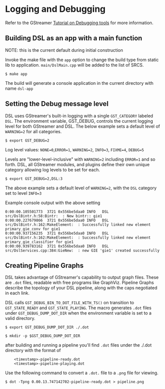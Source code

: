 # Logging and Debugging
Refer to the GStreamer [Tutorial on Debugging tools](https://gstreamer.freedesktop.org/documentation/tutorials/basic/debugging-tools.html?gi-language=c) for more information.

## Building DSL as an app with a main function
NOTE: this is the current default during initial construction

Invoke the make file with the `app` option to change the build type from static lib to 
application. `main/DslMain.cpp` will be added to the list of SRCS.
```
$ make app
```
The build will generate a console application in the current directory with name `dsl-app`

## Setting the Debug message level
DSL uses GStreamer's built-in logging with a single `GST_CATEGORY` labeled `DSL`.
The environment variable, GST_DEBUG, controls the current logging level for both GStreamer and DSL. 
The below example sets a default level of `WARNING=2` for all categories. 
```
$ export GST_DEBUG=2
```
Log level values: `NONE=0`,`ERROR=1`, `WARNING=2`, `INFO=3`, `FIXME=4`, `DEBUG=5`

Levels are "lower-level-inclusive" with `WARNING=2` including `ERROR=1` and so forth. 
DSL, all GStreamer modules, and plugins define their own unique category allowing log levels to be set for each.
```
$ export GST_DEBUG=2,DSL:3
```
The above example sets a default level of `WARNING=2`, with the `DSL` category set to level `INFO=3`

Example console output with the above setting
```
0:00:00.105501773  3721 0x556be5daa0 INFO   DSL src/DslBintr.h:58:Bintr:  : New bintr:: gie1
0:00:00.227679866  3721 0x556be5daa0 INFO   DSL src/DslBintr.h:162:MakeElement:  : Successfully linked new element primary_gie_conv for gie1
0:00:00.937156235  3721 0x556be5daa0 INFO   DSL src/DslBintr.h:162:MakeElement:  : Successfully linked new element primary_gie_classifier for gie1
0:00:00.939783162  3721 0x556be5daa0 INFO   DSL src/DslServices.cpp:384:GieNew:  : new GIE 'gie1' created successfully
```

## Creating Pipeline Graphs
DSL takes advantage of GStreamer's capability to output graph files. These are `.dot` files, readable with 
free programs like GraphViz. Pipeline Graphs describe the topology of your DSL pipeline, along with the 
caps negotiated in each link. 

DSL calls `GST_DEBUG_BIN_TO_DOT_FILE_WITH_TS()` on transition to `GST_STATE_READY` and `GST_STATE_PLAYING`. 
The macro generates `.dot` files under `GST_DEBUG_DUMP_DOT_DIR` when the environment variable is set to a valid directory. 

```
$ export GST_DEBUG_DUMP_DOT_DIR ./.dot
```
```
$ mkdir -p $GST_DEBUG_DUMP_DOT_DIR
```
after building and running a pipeline you'll find `.dot` files under the ./.dot directory with the format of
```
    <timestamp>-pipeline-ready.dot
    <timestamp>-pipeline-playing.dot
```
Use the following command to convert a `.dot.` file to a `.png` file for viewing.
```
$ dot -Tpng 0.00.13.747142702-pipeline-ready.dot > pipeline.png
```
